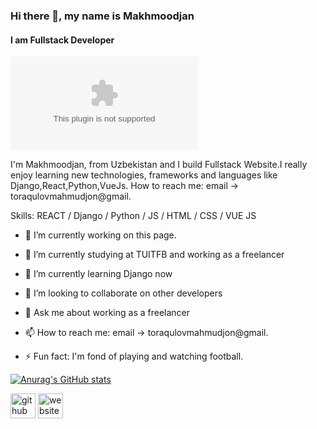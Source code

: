### Hi there 👋, my name is Makhmoodjan
#### I am Fullstack Developer
![I am Fullstack Developer](toraqulovmahmudjon@gmail.com)

I'm Makhmoodjan, from Uzbekistan and I build Fullstack Website.I really enjoy learning new technologies, frameworks and languages like Django,React,Python,VueJs. How to reach me: email -> toraqulovmahmudjon@gmail.

Skills: REACT / Django / Python / JS / HTML / CSS /  VUE JS 

- 🔭 I’m currently working on this page. 

- 🔭 I’m currently studying at TUITFB and working as a freelancer
- 🌱 I’m currently learning Django now
- 👯 I’m looking to collaborate on other developers 
- 💬 Ask me about working as a freelancer
- 📫 How to reach me: email -> toraqulovmahmudjon@gmail. 
- ⚡ Fun fact:  I'm fond of playing and watching football.  

[![Anurag's GitHub stats](https://github-readme-stats.vercel.app/api?username=mahmudjontoraqulov)](https://github.com/anuraghazra/github-readme-stats)



[<img src='https://cdn.jsdelivr.net/npm/simple-icons@3.0.1/icons/github.svg' alt='github' height='40'>](https://github.com/MahmudjonToraqulov)  [<img src='https://cdn.jsdelivr.net/npm/simple-icons@3.0.1/icons/icloud.svg' alt='website' height='40'>](makhmoodstudy.netlify.app)  

 

